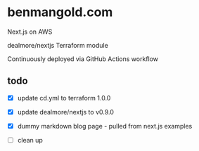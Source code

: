 # benmangold.com

Next.js on AWS

dealmore/nextjs Terraform module

Continuously deployed via GitHub Actions workflow

## todo

- [x] update cd.yml to terraform 1.0.0

- [x] update dealmore/nextjs to v0.9.0

- [x] dummy markdown blog page - pulled from next.js examples

- [ ] clean up
